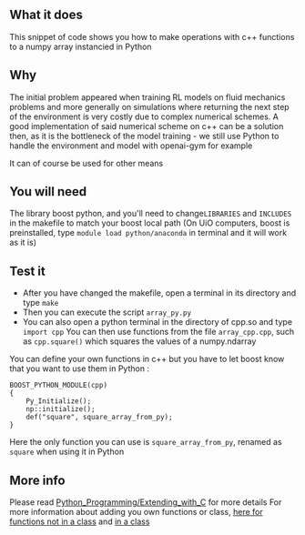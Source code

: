 ## What it does
This snippet of code shows you how to make operations with c++ functions to a numpy array instancied in Python

## Why
The initial problem appeared when training RL models on fluid mechanics problems and more generally on simulations where returning the next step of the environment is very costly due to complex numerical schemes.
A good implementation of said numerical scheme on c++ can be a solution then, as it is the bottleneck of the model training - we still use Python to handle the environment and model with openai-gym for example

It can of course be used for other means

## You will need
The library boost python, and you'll need to change`LIBRARIES` and `INCLUDES` in the makefile to match your boost local path
(On UiO computers, boost is preinstalled, type `module load python/anaconda` in terminal and it will work as it is)

## Test it
- After you have changed the makefile, open a terminal in its directory and type `make`
- Then you can execute the script `array_py.py` 
- You can also open a python terminal in the directory of cpp.so and type `import cpp`
You can then use functions from the file `array_cpp.cpp`, such as `cpp.square()` which squares the values of a numpy.ndarray

You can define your own functions in c++ but you have to let boost know that you want to use them in Python :
```
BOOST_PYTHON_MODULE(cpp)
{
    Py_Initialize();
    np::initialize();
    def("square", square_array_from_py);
}
```
Here the only function you can use is `square_array_from_py`, renamed as `square` when using it in Python

## More info

Please read [Python_Programming/Extending_with_C](https://en.wikibooks.org/wiki/Python_Programming/Extending_with_C%2B%2B) for more details
For more information about adding you own functions or class, [here for functions not in a class](https://www.boost.org/doc/libs/1_68_0/libs/python/doc/html/tutorial/index.html) and [in a class](https://www.boost.org/doc/libs/1_68_0/libs/python/doc/html/tutorial/tutorial/exposing.html) 
